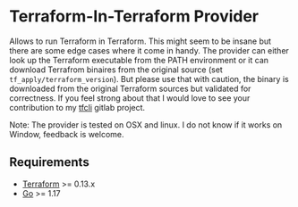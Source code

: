 # Terraform-In-Terraform Provider

Allows to run Terraform in Terraform. This might seem to be insane but there are some edge cases where it come in handy.
The provider can either look up the Terraform executable from the PATH environment or it can download Terrafrom binaires from the original source (set `tf_apply/terraform_version`). But please use that with caution, the binary is downloaded from the original Terraform sources but validated for correctness. If you feel strong about that I would love to see your contribution to my [tfcli](https://github.com/weakpixel/tfcli) gitlab project.

Note: The provider is tested on OSX and linux. I do not know if it works on Window, feedback is welcome.

## Requirements

-	[Terraform](https://www.terraform.io/downloads.html) >= 0.13.x
-	[Go](https://golang.org/doc/install) >= 1.17

